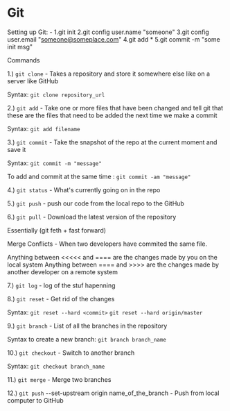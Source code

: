 # Git

Setting up Git: -
1.git init
2.git config user.name "someone"
3.git config user.email "someone@someplace.com"
4.git add *
5.git commit -m "some init msg"

Commands


1.) `git clone` - Takes a repository and store it somewhere else like on a server like GitHub

Syntax: `git clone repository_url`

2.) `git add` - Take one or more files that have been changed and tell git that these are the files that need to be added the next time we make a commit

Syntax: `git add filename`

3.) `git commit` - Take the snapshot of the repo at the current moment and save it

Syntax: `git commit -m "message"`

To add and commit at the same time : `git commit -am "message"`

4.) `git status` - What's currently going on in the repo

5.) `git push` - push our code from the local repo to the GitHub

6.) `git pull` - Download the latest version of the repository

Essentially (git feth + fast forward)


Merge Conflicts - When two developers have commited the same file.

Anything between <<<<< and ==== are the changes made by you on the local system 
Anything between ==== and >>>> are the changes made by another developer on a remote system

7.) `git log` - log of the stuf hapenning

8.) `git reset` - Get rid of the changes

Syntax:
`git reset --hard <commit>`
`git reset --hard origin/master`

9.) `git branch` - List of all the branches in the repository

Syntax to create a new branch:
`git branch branch_name`

10.) `git checkout` - Switch to another branch

Syntax: `git checkout branch_name`

11.) `git merge` - Merge two branches

12.) `git push` --set-upstream origin name_of_the_branch - Push from local computer to GitHub

